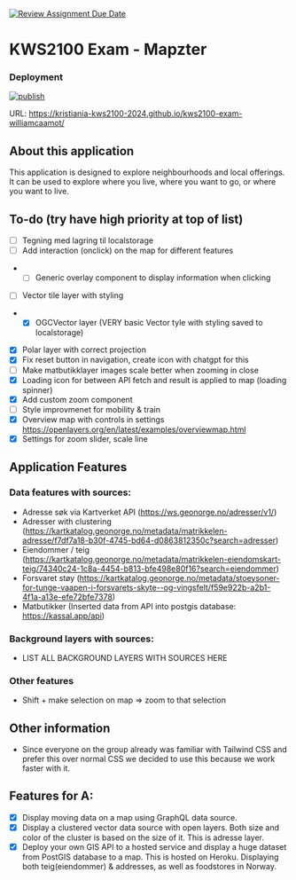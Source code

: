[![Review Assignment Due Date](https://classroom.github.com/assets/deadline-readme-button-24ddc0f5d75046c5622901739e7c5dd533143b0c8e959d652212380cedb1ea36.svg)](https://classroom.github.com/a/y-IGFidy)

# KWS2100 Exam - Mapzter

### Deployment

[![publish](https://github.com/kristiania-kws2100-2024/kws2100-exam-williamcaamot/actions/workflows/publish.yaml/badge.svg)](https://github.com/kristiania-kws2100-2024/kws2100-exam-williamcaamot/actions)

URL: https://kristiania-kws2100-2024.github.io/kws2100-exam-williamcaamot/

## About this application

This application is designed to explore neighbourhoods and local offerings. It can be used to explore where you live, where you want to go, or where you want to live.

## To-do (try have high priority at top of list)

- [ ] Tegning med lagring til localstorage
- [ ] Add interaction (onclick) on the map for different features
- - [ ] Generic overlay component to display information when clicking
- [ ] Vector tile layer with styling
- - [x] OGCVector layer (VERY basic Vector tyle with styling saved to localstorage)
- [x] Polar layer with correct projection
- [x] Fix reset button in navigation, create icon with chatgpt for this
- [ ] Make matbutikklayer images scale better when zooming in close
- [x] Loading icon for between API fetch and result is applied to map (loading spinner)
- [x] Add custom zoom component
- [ ] Style improvmenet for mobility & train
- [x] Overview map with controls in settings https://openlayers.org/en/latest/examples/overviewmap.html
- [x] Settings for zoom slider, scale line

## Application Features

### Data features with sources:

- Adresse søk via Kartverket API (https://ws.geonorge.no/adresser/v1/)
- Adresser with clustering (https://kartkatalog.geonorge.no/metadata/matrikkelen-adresse/f7df7a18-b30f-4745-bd64-d0863812350c?search=adresser)
- Eiendommer / teig (https://kartkatalog.geonorge.no/metadata/matrikkelen-eiendomskart-teig/74340c24-1c8a-4454-b813-bfe498e80f16?search=eiendommer)
- Forsvaret støy (https://kartkatalog.geonorge.no/metadata/stoeysoner-for-tunge-vaapen-i-forsvarets-skyte--og-vingsfelt/f59e922b-a2b1-4f1a-a13e-efe72bfe7378)
- Matbutikker (Inserted data from API into postgis database: https://kassal.app/api)

### Background layers with sources:

- LIST ALL BACKGROUND LAYERS WITH SOURCES HERE

### Other features

- Shift + make selection on map => zoom to that selection

## Other information

- Since everyone on the group already was familiar with Tailwind CSS and prefer this over normal CSS we decided to use this because we work faster with it.

## Features for A:

- [x] Display moving data on a map using GraphQL data source.
- [x] Display a clustered vector data source with open layers. Both size and color of the cluster is based on the size of it. This is adresse layer.
- [x] Deploy your own GIS API to a hosted service and display a huge dataset from PostGIS database to a map. This is hosted on Heroku. Displaying both teig(eiendommer) & addresses, as well as foodstores in Norway.
